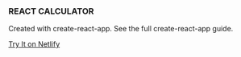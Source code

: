 ### REACT CALCULATOR


Created with create-react-app. See the full create-react-app guide.

[Try It on Netlify](https://dreamy-engelbart-42bc1c.netlify.com/)


